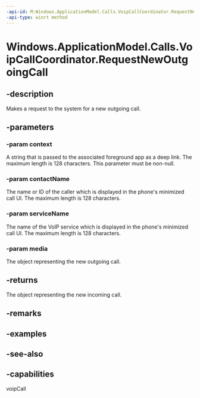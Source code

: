```yaml
---
-api-id: M:Windows.ApplicationModel.Calls.VoipCallCoordinator.RequestNewOutgoingCall(System.String,System.String,System.String,Windows.ApplicationModel.Calls.VoipPhoneCallMedia)
-api-type: winrt method
---
```


<!-- Method syntax
public Windows.ApplicationModel.Calls.VoipPhoneCall RequestNewOutgoingCall(System.String context, System.String contactName, System.String serviceName, Windows.ApplicationModel.Calls.VoipPhoneCallMedia media)
-->

# Windows.ApplicationModel.Calls.VoipCallCoordinator.RequestNewOutgoingCall

## -description
Makes a request to the system for a new outgoing call.

## -parameters
### -param context
A string that is passed to the associated foreground app as a deep link. The maximum length is 128 characters. This parameter must be non-null.

### -param contactName
The name or ID of the caller which is displayed in the phone's minimized call UI. The maximum length is 128 characters.

### -param serviceName
The name of the VoIP service which is displayed in the phone's minimized call UI. The maximum length is 128 characters.

### -param media
The object representing the new outgoing call.

## -returns
The object representing the new incoming call.

## -remarks

## -examples

## -see-also


## -capabilities
voipCall
